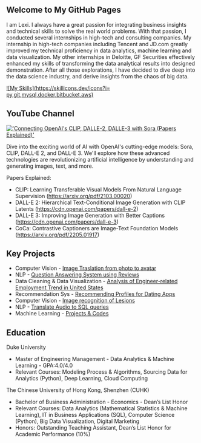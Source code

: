 ## Welcome to My GitHub Pages

I am Lexi. I always have a great passion for integrating business insights and technical skills to solve the real world problems. With that passion, I conducted several internships in high-tech and consulting companies. My internship in high-tech companies including Tencent and JD.com greatly improved my technical proficiency in data analytics, machine learning and data visualization. My other internships in Deloitte, GF Securities effectively enhanced my skills of transforming the data analytical results into designed demonstration. After all those explorations, I have decided to dive deep into the data science industry, and derive insights from the chaos of big data.

[![My Skills](https://skillicons.dev/icons?i= py,git,mysql,docker,bitbucket,aws)](https://skillicons.dev)

## YouTube Channel
[!['Connecting OpenAI's CLIP, DALLE-2, DALLE-3 with Sora (Papers Explained)'](https://img.youtube.com/vi/l9Dg_IQS3W8/0.jpg)](https://www.youtube.com/watch?v=l9Dg_IQS3W8)

Dive into the exciting world of AI with OpenAI's cutting-edge models: Sora, CLIP, DALL-E 2, and DALL-E 3. We'll explore how these advanced technologies are revolutionizing artificial intelligence by understanding and generating images, text, and more. 

Papers Explained:
- CLIP: Learning Transferable Visual Models From Natural Language Supervision (https://arxiv.org/pdf/2103.00020)
- DALL-E 2: Hierarchical Text-Conditional Image Generation with CLIP Latents (https://cdn.openai.com/papers/dall-e-2) 
- DALL-E 3: Improving Image Generation with Better Captions (https://cdn.openai.com/papers/dall-e-3)
- CoCa: Contrastive Captioners are Image-Text Foundation Models (https://arxiv.org/pdf/2205.01917)

## Key Projects
* Computer Vision - [Image Traslation from photo to avatar](https://github.com/tongtz/photo2avatar/blob/main/presentation.pdf)
* NLP - [Question Answering System using Reviews](https://github.com/tongtz/QuestionAnswering/blob/main/Presentation.pdf)
* Data Cleaning & Data Visualization - [Analysis of Engineer-related Employment Trend in United States](https://github.com/tongtz/employment-trend/blob/main/Analysis%20of%20Engineer-related%20Employment%20Trend%20in%20United%20States%20.pdf)
* Recommendation Sys - [Recommending Profiles for Dating Apps](https://github.com/bkenan/dating_recsys.git)
* Computer Vision - [Image recognition of Lesions](https://github.com/tongtz/tongtz.github.io/blob/main/docs/presentation.pdf)
* NLP - [Translate Audio to SQL queries](https://github.com/1999Lyd/test-to-sql-model-implementation)
* Machine Learning - [Projects & Codes](https://github.com/tongtz/MachineLearning)

## Education
Duke University
* Master of Engineering Management - Data Analytics & Machine Learning - GPA:4.0/4.0
* Relevant Courses: Modeling Process & Algorithms, Sourcing Data for Analytics (Python), Deep Learning, Cloud Computing

The Chinese University of Hong Kong, Shenzhen (CUHK)                                                    	  
* Bachelor of Business Administration - Economics - Dean’s List Honor       
* Relevant Courses: Data Analytics (Mathematical Statistics & Machine Learning), IT in Business Applications (SQL), Computer Science (Python), Big Data Visualization, Digital Marketing
* Honors: Outstanding Teaching Assistant, Dean’s List Honor for Academic Performance (10%)
